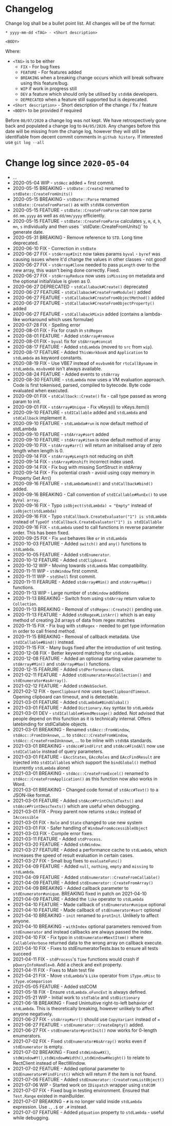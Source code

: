 # Changelog

Change log shall be a bullet point list. All changes will be of the format:

```
* yyyy-mm-dd <TAG> - <Short description>

<BODY>
```

Where:

* `<TAG>` is to be either
    * `FIX` - For bug fixes
    * `FEATURE` - For features added
    * `BREAKING` when a breaking change occurs which will break software using this feature/bug.
    * `WIP` if work in progress still
    * `DEV` a feature which should only be utilised by `stdVBA` developers.
    * `DEPRECATED` when a feature still supported but is deprecated.
* `<Short description>` - Short description of the change / fix / feature
* `<BODY>` to be provided if required

Before `08/07/2020` a change log was not kept. We have  retrospectively gone back and populated a change log to `04/05/2020`. Any changes before this date will be missing from the change log, however they will still be identifiable from decent commit comments in `github history`. If interested use `git log --all`

# Change log since `2020-05-04`


* ...
* 2020-05-04 WIP         - `stdAcc` added + first commit.
* 2020-05-15 BREAKING    - `stdDate::Create2` renamed to `stdDate::CreateFromUnits()`
* 2020-05-15 BREAKING    - `stdDate::Parse` renamed `stdDate::CreateFromParse()` as with `stdVBA` convention
* 2020-05-15 FEATURE     - `stdDate::CreateFromParse` can now parse `dd.mm.yyyy` as well as `dd/mm/yyyy` efficiently.
* 2020-05-15 FEATURE     - `stdDate::CreateFromParse` calculates `y`, `m`, `d`, `h`, `mn`, `s` individually and then uses ``stdDate::CreateFromUnits()` to generate date.
* 2020-05-31 BREAKING    - Remove reference to `STD`. Long time deprecated.
* 2020-06-10 FIX         -  Correction in `stdDate`
* 2020-06-27 FIX         -  `stdArray#Init` now takes params `byval` - `byref` was causing issues where it'd change the values in other classes - not good!
* 2020-06-27 FIX         -  `stdArray#Clone` needed to pass `pLength` over to the new array, this wasn't being done correctly. Fixed.
* 2020-06-27 FIX         -  `stdArrayReduce` now uses `isMissing` on metadata and the optional initialValue is given as 0.
* 2020-06-27 DEPRECATED  - `stdCallaback#Create()` deprecated
* 2020-06-27 FEATURE     - `stdCallaback#CreateFromModule()` added
* 2020-06-27 FEATURE     - `stdCallaback#CreateFromObjectMethod()` added
* 2020-06-27 FEATURE     - `stdCallaback#CreateFromObjectProperty()` added
* 2020-06-27 FEATURE     - `stdCallabackMixin` added (contains a lambda-like workaround which uses formulae)
* 2020-07-28 FIX         - Spelling error
* 2020-08-01 FIX         - Fix for crash in `stdRegex`
* 2020-08-01 FEATURE     - Added `stdArray#remove` 
* 2020-08-01 FIX         - `byval` fix for `stdArray#concat`
* 2020-08-17 FEATURE     - Added `stdLambda` (moved to `src` from `wip`).
* 2020-08-17 FEATURE     - Added `ThisWorkbook` and `Application` to `stdLambda` as keyword constants.
* 2020-08-19 FIX         - Use VBE7 instead of `msvbvm60` for `rtcCallByname` in `stdLambda`. `msvbvm60` isn't always available.
* 2020-08-24 FEATURE     - Added events to `stdArray`
* 2020-08-30 FEATURE     - `stdLambda` now uses a VM evaluation approach. Code is first tokenised, parsed, compiled to bytecode. Byte code evaluated when executed.
* 2020-09-01 FIX         - `stdCallback::Create()` fix - call type passed as wrong param to init.
* 2020-09-01 FIX         - `stdArray#Unique` - Fix vKeys(i) to vKeys.item(i)
* 2020-09-10 FEATURE     - `stdICallable` added and `stdLambda` and `stdCallback` implement it.
* 2020-09-10 FEATURE     - `stdLambda#run` is now default method of stdLambda
* 2020-09-10 FEATURE     - `stdArray#sort` added
* 2020-09-10 FEATURE     - `stdArray#item` is now default method of array
* 2020-09-10 FIX         - `stdArray#arr()` will return an initialised array of zero length when length is 0.
* 2020-09-14 FIX         - `stdArray#pLength` not reducing on shift
* 2020-09-14 FIX         - `stdArray#Unshift` incorrect index used.
* 2020-09-14 FIX         - Fix bug with missing SortStruct in stdArray
* 2020-09-14 FIX         - Fix potential crash - avoid using copy memory in Property Get Arr()
* 2020-09-16 FEATURE     - `stdLambda#bind()` and `stdCallback#bind()` added.
* 2020-09-16 BREAKING    - Call convention of `stdICallable#RunEx()` to use `ByVal array`.
* 2020-09-16 FIX         - Typo `isObject(stdLambda) = "Empty"` instead of `isObject(stdLambda)`
* 2020-09-16 FIX         - Typo `stdCallback.CreateEvaluator("1") is stdLambda` instead of `TypeOf stdCallback.CreateEvaluator("1") is stdICallable`
* 2020-09-16 FIX         - `stdLambda` used to call functions in reverse parameter order. This has been fixed.
* 2020-09-25 FIX         - Fix `and` behaves like `or` in `stdLambda`
* 2020-10-03 FEATURE     - Added `switch()` and `any()` functions to `stdLambda`.
* 2020-10-05 FEATURE     - Added `stdEnumerator`.
* 2020-10-12 FEATURE     - Added `stdClipboard`.
* 2020-10-12 WIP         - Moving towards `stdLambda` Mac compatibility.
* 2020-11-11 WIP         - `stdWindow` first commit.
* 2020-11-11 WIP         - `stdShell` first commit.
* 2020-11-11 FEARURE     - Added `stdArray#Min()` and `stdArray#Max()` functions.
* 2020-11-13 WIP         - Large number of `stdWindow` additions
* 2020-11-13 BREAKING    - Switch from using `stdArray` return value to `Collection`.
* 2020-11-13 BREAKING    - Removal of `stdRegex::Create2()` pending use.
* 2020-11-13 FEATURE     - Added `stdRegex#ListArr()` which is an easy method of creating 2d arrays of data from regex matches
* 2020-11-15 FIX         - Fix bug with `stdRegex` - needed to get type information in order to call friend method.
* 2020-11-15 BREAKING    - Removal of callback metadata. Use `stdICallable#Bind()` instead.
* 2020-11-15 FIX         - Many bugs fixed after the introduction of unit testing.
* 2020-12-08 FIX         - Better keyword matching for `stdLambda`.
* 2020-12-08 FEATURE     - Added an optional starting value parameter to `stdArray#Min()` and `stdArray#Max()` functions.
* 2020-12-15 FEARURE     - Added `stdPerformance` class.
* 2021-02-11 FEATURE     - Added `stdEnumerator#asCollection()` and `stdEnumerator#asArray()`.
* 2021-02-12 FEATURE     - Added `stdWebSocket`.
* 2021-02-12 FIX         - `OpenClipboard` now uses `OpenClipboardTimeout`. Opening clipboard can timeout, and is detectable.
* 2021-03-01 FEATURE     - Added `stdLambda#BindGlobal()`
* 2021-03-01 FEATURE     - Added `Dictionary.Key` syntax to `stdLambda`
* 2021-03-01 DEV         - `stdICallable#SendMessage()` added. Not advised that people depend on this function as it is technically internal. Offers latebinding for stdICallable objects.
* 2021-03-01 BREAKING    - Renamed `stdAcc::FromWindow`, `stdAcc::FromIUnknown`, ... to `stdAcc::CreateFromWindow`, `stdAcc::CreateFromIUnknown`, ... to be inline with `stdVBA` standards.
* 2021-03-01 BREAKING    - `stdAcc#FindFirst` and `stdAcc#FindAll` now use `stdICallable` instead of query parameters.
* 2021-03-01 FEATURE     - `EAccStates`, `EAccRoles` and `EAccFindResult` are injected into `stdICallable`s which support the `bindGlobal()` method (currently `stdLambda` alone)
* 2021-03-01 BREAKING    - `stdAcc::CreateFromExcel()` renamed to `stdAcc::CreateFromApplication()` as this function now also works in Word.
* 2021-03-01 BREAKING    - Changed code format of `stdAcc#Text()` to a JSON-like format.
* 2021-03-01 FEATURE     - Added `stdAcc#PrintChildTexts()` and `stdAcc#PrintDescTexts()` which are useful when debugging.
* 2021-03-01 FIX         - Proxy parent now returns `stdAcc` instead of `IAccessible`
* 2021-03-01 FIX         - `Role` and `State` changed to use new system
* 2021-03-01 FIX         - Safer handling of `WindowFromAccessibleObject`
* 2021-03-03 FIX         - Compile error fixes.
* 2021-03-11 FEATURE     - Added `stdProcess`.
* 2021-03-20 FEATURE     - Added `stdWindow`.
* 2021-03-27 FEATURE     - Added a performance cache to `stdLambda`, which increases the speed of result evaluation in certain cases.
* 2021-03-27 FIX         - Small bug fixes to `evaluateFunc()`
* 2021-04-09 FEATURE     - Added `null`, `nothing`, `empty` and `missing` to `stdLambda`.
* 2021-04-09 FEATURE     - Added `stdEnumerator::CreateFromCallable()`
* 2021-04-09 FEATURE     - Added `stdEnumerator::CreateFromArray()`
* 2021-04-09 BREAKING    - Added callback parameter to `stdEnumerator#unique`. BREAKING fixed in patch on 2021-04-10
* 2021-04-09 FEATURE     - Added the `like` operator to `stdLambda`
* 2021-04-10 FEATURE     - Made callback of `stdEnumerator#unique` optional
* 2021-04-10 FEATURE     - Made callback of `stdEnumerator#sort` optional
* 2021-04-10 BREAKING    - `init` renamed to `protInit`. Unlikely to affect anyone.
* 2021-04-10 BREAKING    - `withIndex` optional parameters removed from `stdEnumerator` and instead callbacks are always passed the index.
* 2021-04-10 FIX         - Fix typo in `stdEnumerator#NextItem()` where `CallableVerbose` returned data to the wrong array on callback execute.
* 2021-04-10 FIX         - Fixes to stdEnumeratorTests.bas to ensure all tests succeed
* 2021-04-11 FIX         - `stdProcess`'s `Time` functions would crash if `pQueryInfoHandle=0`. Add a check and exit property.
* 2021-04-11 FIX         - Fixes to Main test file
* 2021-04-21 FIX         - Move `stdLambda`'s `Like` operator from `iType.oMisc` to  `iType.oComparison`
* 2021-05-05 FEATURE     - Added stdCOM
* 2021-05-18 FIX         - Ensure `stdLambda.oFuncExt` is always defined.
* 2021-05-21 WIP         - Initial work to `stdTable` and `stdDictionary`
* 2021-06-18 BREAKING    - Fixed Unintuitive right-to-left behavior of `stdLambda`. This is theoretically breaking, however unlikely to affect anyone negatively.
* 2021-06-27 FIX         - `stdArray#arr()` should use `CopyVariant` instead of `=`
* 2021-06-27 FEATURE     - `stdEnumerator::CreateEmpty()` added.
* 2021-06-27 FIX         - `stdEnumerator#protInit()` now works for 0-length enumerators.
* 2021-07-02 FIX         - Fixed `stdEnumerator#AsArray()` works even if `stdEnumerator` is empty.
* 2021-07-02 BREAKING    - Fixed `stdWindow#X()`, `stdWindow#Y()`,`stdWindow#Width()`,`stdWindow#Height()` to relate to RectClient instead of RectWindow. 
* 2021-07-02 FEATURE     - Added optional parameter to `stdEnumerator#FindFirst()` which will return if the item is not found.
* 2021-07-06 FEATURE     - Added `stdEnumerator::CreateFromListObject()`
* 2021-07-06 WIP         - Started work on `IDispatch` wrapper using `stdCOM` 
* 2021-07-07 FIX         - Fixed bug in testing environment. Ensured that `Test.Range` existed in mainBuilder.
* 2021-07-07 BREAKING    - `#` is no longer valid inside `stdLambda` expression. Use `.`, `.$` or `.#` instead.
* 2021-07-07 FEATURE     - Added `pEquation` property to `stdLambda` - useful while debugging.